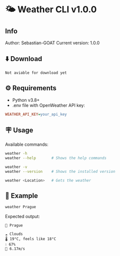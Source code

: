 # 🌤️ Weather CLI v1.0.0

## Info

Author: Sebastian-GOAT
Current version: 1.0.0

## ⬇️ Download

```bash
Not aviable for download yet
```

## ⚙️ Requirements

- Python v3.8+
- .env file with OpenWeather API key:
```ini
WEATHER_API_KEY=your_api_key
```

## 🪧 Usage

Available commands:

```bash
weather -h
weather --help       # Shows the help commands

weather -v
weather --version    # Shows the installed version

weather <Location>   # Gets the weather
```

## 🤖 Example

```bash
weather Prague
```

Expected output:

```text
📍 Prague

☁️ Clouds
🌡️ 19°C, feels like 18°C
💧 67%
💨 6.17m/s
```